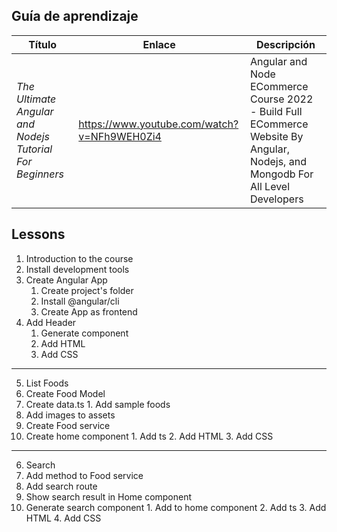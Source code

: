 ## Guía de aprendizaje
Título | Enlace | Descripción
---|---|---
*The Ultimate Angular and Nodejs Tutorial For Beginners* | https://www.youtube.com/watch?v=NFh9WEH0Zi4 | Angular and Node ECommerce Course 2022 - Build Full ECommerce Website By Angular, Nodejs, and Mongodb For All Level Developers

## Lessons
1. Introduction to the course
2. Install development tools
3. Create Angular App
    1. Create project's folder
    2. Install @angular/cli
    3. Create App as frontend
4. Add Header
    1. Generate component
    2. Add HTML
    3. Add CSS

---------------
5. List Foods
  1. Create Food Model
  2. Create data.ts
    1. Add sample foods
  3. Add images to assets
  4. Create Food service
  5. Create home component
    1. Add ts
    2. Add HTML
    3. Add CSS

---------------
6. Search
  1. Add method to Food service
  2. Add search route
  3. Show search result in Home component
  4. Generate search component
    1. Add to home component
    2. Add ts
    3. Add HTML
    4. Add CSS
    